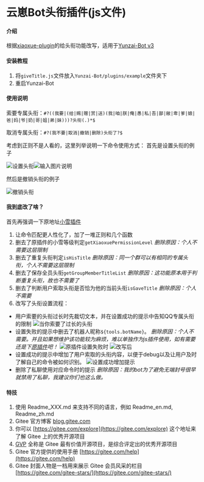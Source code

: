 # 云崽Bot头衔插件(js文件)

#### 介绍
根据[xiaoxue-plugin](https://gitee.com/XueWerY/xiaoxue-plugin/blob/master/apps/givetitle.js)的给头衔功能改写，适用于[Yunzai-Bot v3](https://gitee.com/Le-niao/Yunzai-Bot)


#### 安装教程

1.  将`giveTitle.js`文件放入`Yunzai-Bot/plugins/example`文件夹下
2.  重启Yunzai-Bot

#### 使用说明

索要专属头衔：`#?((我要|(给|赐|赠|赏|送)(我|咱|朕|俺|愚|私|吾|鄙|敝|卑|爹|娘|爸|妈|爷|奶|哥|姐|弟|妹)))?头衔(.)*$`

取消专属头衔：`#?(我不要|取消|撤销|删除)头衔了?$`

考虑到正则不是人看的，这里列举说明一下命令使用方式：
首先是设置头衔的例子

![设置头衔](use_in_README.md/%E8%AE%BE%E7%BD%AE%E5%A4%B4%E8%A1%94.png)![输入图片说明](use_in_README.md/%E8%AE%BE%E7%BD%AE%E5%A4%B4%E8%A1%94.png)

然后是撤销头衔的例子

![撤销头衔](%E6%92%A4%E9%94%80%E5%A4%B4%E8%A1%94.png)

#### 我到底改了啥？

首先再强调一下原地址[小雪插件](https://gitee.com/XueWerY/xiaoxue-plugin/blob/master/apps/givetitle.js)

1.  让命令匹配更人性化了，加了一堆正则和几个函数
2.  删去了原插件的小雪等级判定`getXiaoxuePermissionLevel` _删除原因：个人不需要这层限制_ 
3.  删去了重复头衔判定`isHisTitle` _删除原因：同一个群可以有相同的专属头衔，个人不需要这层限制_ 
4.  删去了保存全员头衔`getGroupMemberTitleList` _删除原因：这功能原本用于判断重复头衔，故也不需要了_ 
5.  删去了判断用户索取头衔是否恰为他的当前头衔`isGaveTitle` _删除原因：个人不需要_
6.  改写了头衔设置流程：
- 用户索要的头衔过长时先裁切文本，并在设置成功的提示中告知QQ专属头衔的限制
![当你索要了过长的头衔](use_in_README.md/%E7%B4%A2%E8%A6%81%E8%BF%87%E9%95%BF%E7%9A%84%E5%A4%B4%E8%A1%94%E6%97%B6.png)
- 设置失败的提示中删去了机器人昵称`${tools.botName}`。 _删除原因：个人不需要。并且如果想维护该功能较为麻烦，难以单独作为js插件使用，如有需要还是下[原插件](http://gitee.com/XueWerY/xiaoxue-plugin)吧！_
![原插件设置失败时](use_in_README.md/%E8%AE%BE%E7%BD%AE%E5%A4%B1%E8%B4%A5%E6%97%B6%E4%BC%9A%E8%B0%83%E7%94%A8%E6%9C%BA%E5%99%A8%E4%BA%BA%E5%90%8D%E7%A7%B0.png)
![改写后](use_in_README.md/%E8%AE%BE%E7%BD%AE%E5%A4%B1%E8%B4%A5%E7%9A%84%E6%96%87%E6%9C%AC%E5%8F%98%E6%9B%B4.png)
- 设置成功的提示中增加了用户索取的头衔内容，以便于debug以及让用户及时了解自己的命令被如何识别。
![设置成功增加提示](use_in_README.md/%E8%AE%BE%E7%BD%AE%E6%88%90%E5%8A%9F%E5%A2%9E%E5%8A%A0%E6%8F%90%E7%A4%BA.png)
- 删除了私聊使用对应命令时的提示 _删除原因：我的bot为了避免无端封号很早就禁用了私聊，我建议你们也这么做。_


#### 特技

1.  使用 Readme\_XXX.md 来支持不同的语言，例如 Readme\_en.md, Readme\_zh.md
2.  Gitee 官方博客 [blog.gitee.com](https://blog.gitee.com)
3.  你可以 [https://gitee.com/explore](https://gitee.com/explore) 这个地址来了解 Gitee 上的优秀开源项目
4.  [GVP](https://gitee.com/gvp) 全称是 Gitee 最有价值开源项目，是综合评定出的优秀开源项目
5.  Gitee 官方提供的使用手册 [https://gitee.com/help](https://gitee.com/help)
6.  Gitee 封面人物是一档用来展示 Gitee 会员风采的栏目 [https://gitee.com/gitee-stars/](https://gitee.com/gitee-stars/)

